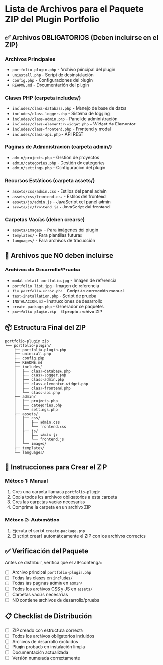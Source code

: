 # Lista de Archivos para el Paquete ZIP del Plugin Portfolio

## ✅ Archivos OBLIGATORIOS (Deben incluirse en el ZIP)

### Archivos Principales
- `portfolio-plugin.php` - Archivo principal del plugin
- `uninstall.php` - Script de desinstalación
- `config.php` - Configuraciones del plugin
- `README.md` - Documentación del plugin

### Clases PHP (carpeta includes/)
- `includes/class-database.php` - Manejo de base de datos
- `includes/class-logger.php` - Sistema de logging
- `includes/class-admin.php` - Panel de administración
- `includes/class-elementor-widget.php` - Widget de Elementor
- `includes/class-frontend.php` - Frontend y modal
- `includes/class-api.php` - API REST

### Páginas de Administración (carpeta admin/)
- `admin/projects.php` - Gestión de proyectos
- `admin/categories.php` - Gestión de categorías
- `admin/settings.php` - Configuración del plugin

### Recursos Estáticos (carpeta assets/)
- `assets/css/admin.css` - Estilos del panel admin
- `assets/css/frontend.css` - Estilos del frontend
- `assets/js/admin.js` - JavaScript del panel admin
- `assets/js/frontend.js` - JavaScript del frontend

### Carpetas Vacías (deben crearse)
- `assets/images/` - Para imágenes del plugin
- `templates/` - Para plantillas futuras
- `languages/` - Para archivos de traducción

## 🚫 Archivos que NO deben incluirse

### Archivos de Desarrollo/Prueba
- `modal detail portfolio.jpg` - Imagen de referencia
- `portfolio list.jpg` - Imagen de referencia
- `fix-portfolio-error.php` - Script de corrección manual
- `test-installation.php` - Script de prueba
- `INSTALACION.md` - Instrucciones de desarrollo
- `create-package.php` - Generador de paquetes
- `portfolio-plugin.zip` - El propio archivo ZIP

## 📦 Estructura Final del ZIP

```
portfolio-plugin.zip
└── portfolio-plugin/
    ├── portfolio-plugin.php
    ├── uninstall.php
    ├── config.php
    ├── README.md
    ├── includes/
    │   ├── class-database.php
    │   ├── class-logger.php
    │   ├── class-admin.php
    │   ├── class-elementor-widget.php
    │   ├── class-frontend.php
    │   └── class-api.php
    ├── admin/
    │   ├── projects.php
    │   ├── categories.php
    │   └── settings.php
    ├── assets/
    │   ├── css/
    │   │   ├── admin.css
    │   │   └── frontend.css
    │   ├── js/
    │   │   ├── admin.js
    │   │   └── frontend.js
    │   └── images/
    ├── templates/
    └── languages/
```

## 🚀 Instrucciones para Crear el ZIP

### Método 1: Manual
1. Crea una carpeta llamada `portfolio-plugin`
2. Copia todos los archivos obligatorios a esta carpeta
3. Crea las carpetas vacías necesarias
4. Comprime la carpeta en un archivo ZIP

### Método 2: Automático
1. Ejecuta el script `create-package.php`
2. El script creará automáticamente el ZIP con los archivos correctos

## ✅ Verificación del Paquete

Antes de distribuir, verifica que el ZIP contenga:
- [ ] Archivo principal `portfolio-plugin.php`
- [ ] Todas las clases en `includes/`
- [ ] Todas las páginas admin en `admin/`
- [ ] Todos los archivos CSS y JS en `assets/`
- [ ] Carpetas vacías necesarias
- [ ] NO contiene archivos de desarrollo/prueba

## 📋 Checklist de Distribución

- [ ] ZIP creado con estructura correcta
- [ ] Todos los archivos obligatorios incluidos
- [ ] Archivos de desarrollo excluidos
- [ ] Plugin probado en instalación limpia
- [ ] Documentación actualizada
- [ ] Versión numerada correctamente
